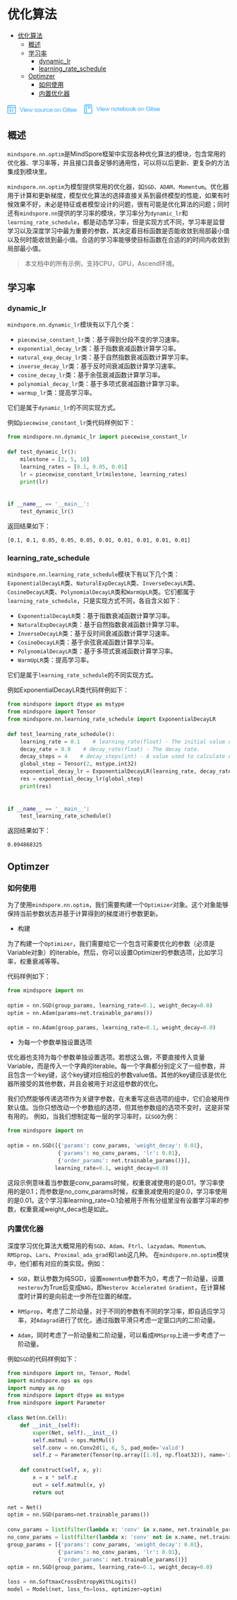 # 优化算法

<!-- TOC -->

- [优化算法](#优化算法)
    - [概述](#概述)
    - [学习率](#学习率)
        - [dynamic_lr](#dynamic_lr)
        - [learning_rate_schedule](#learning_rate_schedule)
    - [Optimzer](#optimzer)
        - [如何使用](#如何使用)
        - [内置优化器](#内置优化器)

<!-- /TOC -->

<a href="https://gitee.com/mindspore/docs/blob/master/docs/programming_guide/source_zh_cn/optim.md" target="_blank"><img src="./_static/logo_source.png"></a>
&nbsp;&nbsp;
<a href="https://gitee.com/mindspore/docs/blob/master/tutorials/notebook/programming_guide/optim.ipynb" target="_blank"><img src="./_static/logo_notebook.png"></a>

## 概述

`mindspore.nn.optim`是MindSpore框架中实现各种优化算法的模块，包含常用的优化器、学习率等，并且接口具备足够的通用性，可以将以后更新、更复杂的方法集成到模块里。

`mindspore.nn.optim`为模型提供常用的优化器，如`SGD`、`ADAM`、`Momentum`。优化器用于计算和更新梯度，模型优化算法的选择直接关系到最终模型的性能，如果有时候效果不好，未必是特征或者模型设计的问题，很有可能是优化算法的问题；同时还有`mindspore.nn`提供的学习率的模块，学习率分为`dynamic_lr`和`learning_rate_schedule`，都是动态学习率，但是实现方式不同，学习率是监督学习以及深度学习中最为重要的参数，其决定着目标函数是否能收敛到局部最小值以及何时能收敛到最小值。合适的学习率能够使目标函数在合适的的时间内收敛到局部最小值。

> 本文档中的所有示例，支持CPU，GPU，Ascend环境。

## 学习率

### dynamic_lr

`mindspore.nn.dynamic_lr`模块有以下几个类：

- `piecewise_constant_lr`类：基于得到分段不变的学习速率。
- `exponential_decay_lr`类：基于指数衰减函数计算学习率。
- `natural_exp_decay_lr`类：基于自然指数衰减函数计算学习率。
- `inverse_decay_lr`类：基于反时间衰减函数计算学习速率。
- `cosine_decay_lr`类：基于余弦衰减函数计算学习率。
- `polynomial_decay_lr`类：基于多项式衰减函数计算学习率。
- `warmup_lr`类：提高学习率。

它们是属于`dynamic_lr`的不同实现方式。

例如`piecewise_constant_lr`类代码样例如下：

```python
from mindspore.nn.dynamic_lr import piecewise_constant_lr

def test_dynamic_lr():
    milestone = [2, 5, 10]
    learning_rates = [0.1, 0.05, 0.01]
    lr = piecewise_constant_lr(milestone, learning_rates)
    print(lr)


if __name__ == '__main__':
    test_dynamic_lr()
```

返回结果如下：

```text
[0.1, 0.1, 0.05, 0.05, 0.05, 0.01, 0.01, 0.01, 0.01, 0.01]
```

### learning_rate_schedule

`mindspore.nn.learning_rate_schedule`模块下有以下几个类：`ExponentialDecayLR`类、`NaturalExpDecayLR`类、`InverseDecayLR`类、`CosineDecayLR`类、`PolynomialDecayLR`类和`WarmUpLR`类。它们都属于`learning_rate_schedule`，只是实现方式不同，各自含义如下：

- `ExponentialDecayLR`类：基于指数衰减函数计算学习率。
- `NaturalExpDecayLR`类：基于自然指数衰减函数计算学习率。
- `InverseDecayLR`类：基于反时间衰减函数计算学习速率。
- `CosineDecayLR`类：基于余弦衰减函数计算学习率。
- `PolynomialDecayLR`类：基于多项式衰减函数计算学习率。
- `WarmUpLR`类：提高学习率。

它们是属于`learning_rate_schedule`的不同实现方式。

例如ExponentialDecayLR类代码样例如下：

```python
from mindspore import dtype as mstype
from mindspore import Tensor
from mindspore.nn.learning_rate_schedule import ExponentialDecayLR

def test_learning_rate_schedule():
    learning_rate = 0.1    # learning_rate(float) - The initial value of learning rate.
    decay_rate = 0.9    # decay_rate(float) - The decay rate.
    decay_steps = 4    # decay_steps(int) - A value used to calculate decayed learning rate.
    global_step = Tensor(2, mstype.int32)
    exponential_decay_lr = ExponentialDecayLR(learning_rate, decay_rate, decay_steps)
    res = exponential_decay_lr(global_step)
    print(res)


if __name__ == '__main__':
    test_learning_rate_schedule()
```

返回结果如下：

```text
0.094868325
```

## Optimzer

### 如何使用

为了使用`mindspore.nn.optim`，我们需要构建一个`Optimizer`对象。这个对象能够保持当前参数状态并基于计算得到的梯度进行参数更新。

- 构建

为了构建一个`Optimizer`，我们需要给它一个包含可需要优化的参数（必须是Variable对象）的iterable。然后，你可以设置Optimizer的参数选项，比如学习率，权重衰减等等。

代码样例如下：

```python
from mindspore import nn

optim = nn.SGD(group_params, learning_rate=0.1, weight_decay=0.0)
optim = nn.Adam(params=net.trainable_params())

optim = nn.Adam(group_params, learning_rate=0.1, weight_decay=0.0)

```

- 为每一个参数单独设置选项

优化器也支持为每个参数单独设置选项。若想这么做，不要直接传入变量Variable，而是传入一个字典的iterable。每一个字典都分别定义了一组参数，并且包含一个key键，这个key键对应相应的参数value值。其他的key键应该是优化器所接受的其他参数，并且会被用于对这组参数的优化。

我们仍然能够传递选项作为关键字参数，在未重写这些选项的组中，它们会被用作默认值。当你只想改动一个参数组的选项，但其他参数组的选项不变时，这是非常有用的。
例如，当我们想制定每一层的学习率时，以`SGD`为例：

```python
from mindspore import nn

optim = nn.SGD([{'params': conv_params, 'weight_decay': 0.01},
                {'params': no_conv_params, 'lr': 0.01},
                {'order_params': net.trainable_params()}],
               learning_rate=0.1, weight_decay=0.0)

```

这段示例意味着当参数是conv_params时候，权重衰减使用的是0.01，学习率使用的是0.1；而参数是no_conv_params时候，权重衰减使用的是0.0，学习率使用的是0.01。这个学习率learning_rate=0.1会被用于所有分组里没有设置学习率的参数，权重衰减weight_deca也是如此。

### 内置优化器

深度学习优化算法大概常用的有`SGD`、`Adam`、`Ftrl`、`lazyadam`、`Momentum`、`RMSprop`、`Lars`、`Proximal_ada_grad`和`lamb`这几种。
在`mindspore.nn.optim`模块中，他们都有对应的类实现。例如：

- `SGD`，默认参数为纯SGD，设置`momentum`参数不为0，考虑了一阶动量，设置`nesterov`为True后变成`NAG`，即`Nesterov Accelerated Gradient`，在计算梯度时计算的是向前走一步所在位置的梯度。

- `RMSprop`，考虑了二阶动量，对于不同的参数有不同的学习率，即自适应学习率，对`Adagrad`进行了优化，通过指数平滑只考虑一定窗口内的二阶动量。

- `Adam`，同时考虑了一阶动量和二阶动量，可以看成`RMSprop`上进一步考虑了一阶动量。

例如`SGD`的代码样例如下：

```python
from mindspore import nn, Tensor, Model
import mindspore.ops as ops
import numpy as np
from mindspore import dtype as mstype
from mindspore import Parameter

class Net(nn.Cell):
    def __init__(self):
        super(Net, self).__init__()
        self.matmul = ops.MatMul()
        self.conv = nn.Conv2d(1, 6, 5, pad_mode='valid')
        self.z = Parameter(Tensor(np.array([1.0], np.float32)), name='z')

    def construct(self, x, y):
        x = x * self.z
        out = self.matmul(x, y)
        return out

net = Net()
optim = nn.SGD(params=net.trainable_params())

conv_params = list(filter(lambda x: 'conv' in x.name, net.trainable_params()))
no_conv_params = list(filter(lambda x: 'conv' not in x.name, net.trainable_params()))
group_params = [{'params': conv_params, 'weight_decay': 0.01},
                {'params': no_conv_params, 'lr': 0.01},
                {'order_params': net.trainable_params()}]
optim = nn.SGD(group_params, learning_rate=0.1, weight_decay=0.0)

loss = nn.SoftmaxCrossEntropyWithLogits()
model = Model(net, loss_fn=loss, optimizer=optim)

```

